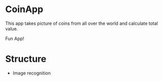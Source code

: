 # CoinApp
This app takes picture of coins from all over the world and calculate total value.

Fun App!

# Structure
* Image recognition
